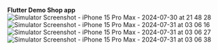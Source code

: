 **Flutter Demo Shop app**
![Simulator Screenshot - iPhone 15 Pro Max - 2024-07-30 at 21 48 28](https://github.com/user-attachments/assets/31c2dbac-4b38-4879-bf6d-d555521d15dc)
![Simulator Screenshot - iPhone 15 Pro Max - 2024-07-31 at 03 06 16](https://github.com/user-attachments/assets/bd1f9ba9-1e30-499b-b488-6650309ffb2b)
![Simulator Screenshot - iPhone 15 Pro Max - 2024-07-31 at 03 06 27](https://github.com/user-attachments/assets/b649093d-907b-4722-a1a0-e0782c79a7df)
![Simulator Screenshot - iPhone 15 Pro Max - 2024-07-31 at 03 06 38](https://github.com/user-attachments/assets/fbae02a7-53d8-4a35-a23a-e2e19a8c90b1)
